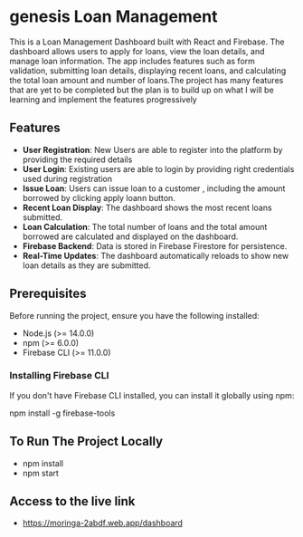 # genesis Loan Management 

This is a Loan Management Dashboard built with React and Firebase. The dashboard allows users to apply for loans, view the loan details, and manage loan information. The app includes features such as form validation, submitting loan details, displaying recent loans, and calculating the total loan amount and number of loans.The project has many features that are yet to be completed but the plan is to build up on what I will be learning and implement the features progressively

## Features
- **User Registration**: New Users are able to register into the platform by providing the required details
- **User Login**: Existing users are able to login by providing right credentials used during registration
- **Issue Loan**: Users can issue loan to a customer  , including the amount borrowed by clicking apply loann button.
- **Recent Loan Display**: The dashboard shows the most recent loans submitted.
- **Loan Calculation**: The total number of loans and the total amount borrowed are calculated and displayed on the dashboard.
- **Firebase Backend**: Data is stored in Firebase Firestore for persistence.
- **Real-Time Updates**: The dashboard automatically reloads to show new loan details as they are submitted.


## Prerequisites


Before running the project, ensure you have the following installed:

- Node.js (>= 14.0.0)
- npm (>= 6.0.0)
- Firebase CLI (>= 11.0.0)

### Installing Firebase CLI

If you don't have Firebase CLI installed, you can install it globally using npm:

npm install -g firebase-tools

## To Run The Project Locally
- npm install
- npm start

## Access to the live link 

- https://moringa-2abdf.web.app/dashboard
